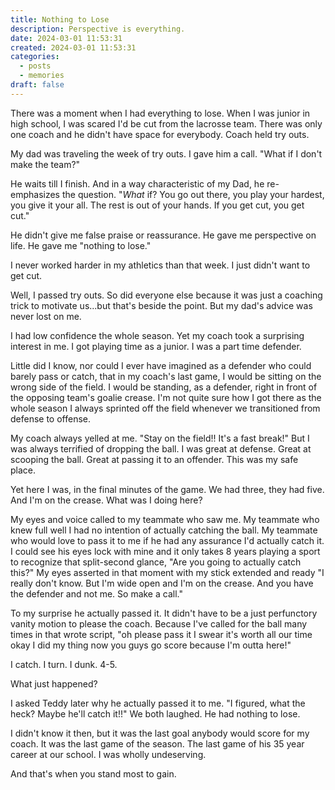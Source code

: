 ```yaml
---
title: Nothing to Lose
description: Perspective is everything.
date: 2024-03-01 11:53:31
created: 2024-03-01 11:53:31
categories:
  - posts
  - memories
draft: false
---
```

There was a moment when I had everything to lose. When I was junior in high school, I was scared I'd be cut from the lacrosse team. There was only one coach and he didn't have space for everybody. Coach held try outs. 

My dad was traveling the week of try outs. I gave him a call. "What if I don't make the team?"

He waits till I finish. And in a way characteristic of my Dad, he re-emphasizes the question. "*What* if? You go out there, you play your hardest, you give it your all. The rest is out of your hands. If you get cut, you get cut."

He didn't give me false praise or reassurance. He gave me perspective on life. He gave me "nothing to lose."

I never worked harder in my athletics than that week. I just didn't want to get cut. 

Well, I passed try outs. So did everyone else because it was just a coaching trick to motivate us...but that's beside the point. But my dad's advice was never lost on me. 

I had low confidence the whole season. Yet my coach took a surprising interest in me. I got playing time as a junior. I was a part time defender. 

Little did I know, nor could I ever have imagined as a defender who could barely pass or catch, that in my coach's last game, I would be sitting on the wrong side of the field. I would be standing, as a defender, right in front of the opposing team's goalie crease. I'm not quite sure how I got there as the whole season I always sprinted off the field whenever we transitioned from defense to offense. 

My coach always yelled at me. "Stay on the field!! It's a fast break!" But I was always terrified of dropping the ball. I was great at defense. Great at scooping the ball. Great at passing it to an offender. This was my safe place.

Yet here I was, in the final minutes of the game. We had three, they had five. And I'm on the crease. What was I doing here?

My eyes and voice called to my teammate who saw me. My teammate who knew full well I had no intention of actually catching the ball. My teammate who would love to pass it to me if he had any assurance I'd actually catch it. I could see his eyes lock with mine and it only takes 8 years playing a sport to recognize that split-second glance, "Are you going to actually catch this?" My eyes asserted in that moment with my stick extended and ready "I really don't know. But I'm wide open and I'm on the crease. And you have the defender and not me. So make a call."

To my surprise he actually passed it. It didn't have to be a just perfunctory vanity motion to please the coach. Because I've called for the ball many times in that wrote script, "oh please pass it I swear it's worth all our time okay I did my thing now you guys go score because I'm outta here!"

I catch. I turn. I dunk. 4-5. 

What just happened?

I asked Teddy later why he actually passed it to me. "I figured, what the heck? Maybe he'll catch it!!" We both laughed. He had nothing to lose. 

I didn't know it then, but it was the last goal anybody would score for my coach. It was the last game of the season. The last game of his 35 year career at our school. I was wholly undeserving. 

And that's when you stand most to gain.
